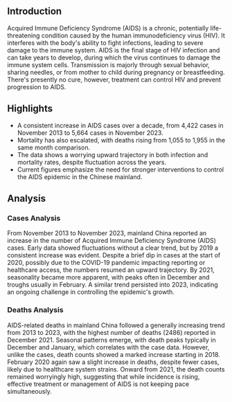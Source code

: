 ## Introduction

Acquired Immune Deficiency Syndrome (AIDS) is a chronic, potentially life-threatening condition caused by the human immunodeficiency virus (HIV). It interferes with the body's ability to fight infections, leading to severe damage to the immune system. AIDS is the final stage of HIV infection and can take years to develop, during which the virus continues to damage the immune system cells. Transmission is majorly through sexual behavior, sharing needles, or from mother to child during pregnancy or breastfeeding. There's presently no cure, however, treatment can control HIV and prevent progression to AIDS.
## Highlights

- A consistent increase in AIDS cases over a decade, from 4,422 cases in November 2013 to 5,664 cases in November 2023. <br/>
- Mortality has also escalated, with deaths rising from 1,055 to 1,955 in the same month comparison. <br/>
- The data shows a worrying upward trajectory in both infection and mortality rates, despite fluctuation across the years. <br/>
- Current figures emphasize the need for stronger interventions to control the AIDS epidemic in the Chinese mainland. <br/>
## Analysis

### Cases Analysis
From November 2013 to November 2023, mainland China reported an increase in the number of Acquired Immune Deficiency Syndrome (AIDS) cases. Early data showed fluctuations without a clear trend, but by 2019 a consistent increase was evident. Despite a brief dip in cases at the start of 2020, possibly due to the COVID-19 pandemic impacting reporting or healthcare access, the numbers resumed an upward trajectory. By 2021, seasonality became more apparent, with peaks often in December and troughs usually in February. A similar trend persisted into 2023, indicating an ongoing challenge in controlling the epidemic's growth.

### Deaths Analysis
AIDS-related deaths in mainland China followed a generally increasing trend from 2013 to 2023, with the highest number of deaths (2486) reported in December 2021. Seasonal patterns emerge, with death peaks typically in December and January, which correlates with the case data. However, unlike the cases, death counts showed a marked increase starting in 2018. February 2020 again saw a slight increase in deaths, despite fewer cases, likely due to healthcare system strains. Onward from 2021, the death counts remained worryingly high, suggesting that while incidence is rising, effective treatment or management of AIDS is not keeping pace simultaneously.
